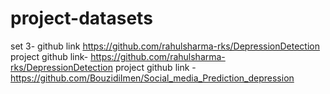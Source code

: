 # project-datasets

set 3- github link  https://github.com/rahulsharma-rks/DepressionDetection project github link- https://github.com/rahulsharma-rks/DepressionDetection
project github link - https://github.com/BouzidiImen/Social_media_Prediction_depression
